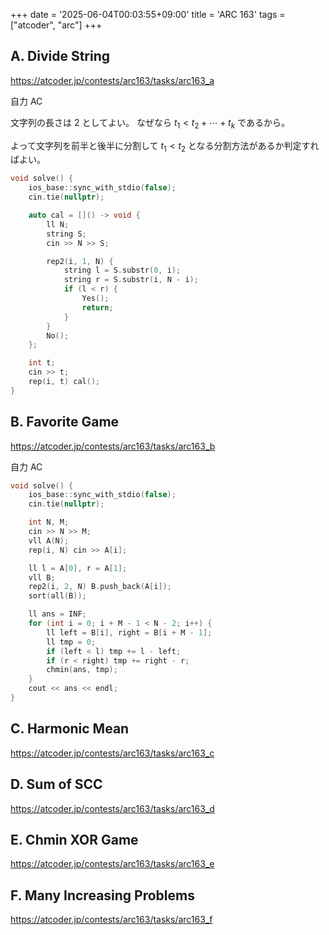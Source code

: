 +++
date = '2025-06-04T00:03:55+09:00'
title = 'ARC 163'
tags = ["atcoder", "arc"]
+++

## A. Divide String

<https://atcoder.jp/contests/arc163/tasks/arc163_a>

自力 AC

文字列の長さは 2 としてよい。
なぜなら $t_1 < t_2 + \cdots + t_k$ であるから。

よって文字列を前半と後半に分割して $t_1 < t_2$ となる分割方法があるか判定すればよい。

```cpp
void solve() {
    ios_base::sync_with_stdio(false);
    cin.tie(nullptr);

    auto cal = []() -> void {
        ll N;
        string S;
        cin >> N >> S;

        rep2(i, 1, N) {
            string l = S.substr(0, i);
            string r = S.substr(i, N - i);
            if (l < r) {
                Yes();
                return;
            }
        }
        No();
    };

    int t;
    cin >> t;
    rep(i, t) cal();
}
```

## B. Favorite Game

<https://atcoder.jp/contests/arc163/tasks/arc163_b>

自力 AC

```cpp
void solve() {
    ios_base::sync_with_stdio(false);
    cin.tie(nullptr);

    int N, M;
    cin >> N >> M;
    vll A(N);
    rep(i, N) cin >> A[i];

    ll l = A[0], r = A[1];
    vll B;
    rep2(i, 2, N) B.push_back(A[i]);
    sort(all(B));

    ll ans = INF;
    for (int i = 0; i + M - 1 < N - 2; i++) {
        ll left = B[i], right = B[i + M - 1];
        ll tmp = 0;
        if (left < l) tmp += l - left;
        if (r < right) tmp += right - r;
        chmin(ans, tmp);
    }
    cout << ans << endl;
}
```

## C. Harmonic Mean

<https://atcoder.jp/contests/arc163/tasks/arc163_c>

## D. Sum of SCC

<https://atcoder.jp/contests/arc163/tasks/arc163_d>

## E. Chmin XOR Game

<https://atcoder.jp/contests/arc163/tasks/arc163_e>

## F. Many Increasing Problems

<https://atcoder.jp/contests/arc163/tasks/arc163_f>
